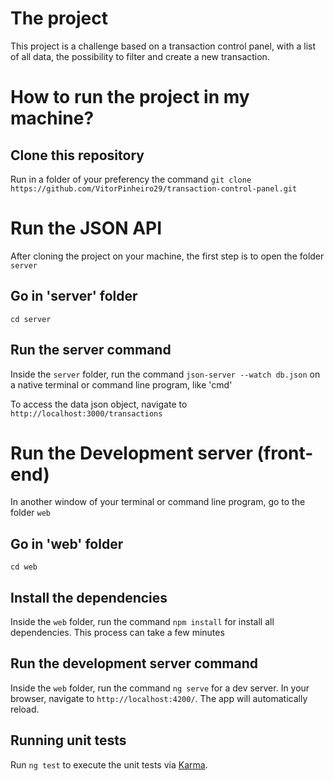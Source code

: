 # The project

This project is a challenge based on a transaction control panel, with a list of all data, the possibility to filter and create a new transaction.

# How to run the project in my machine?

## Clone this repository
Run in a folder of your preferency the command `git clone https://github.com/VitorPinheiro29/transaction-control-panel.git`

# Run the JSON API
After cloning the project on your machine, the first step is to open the folder `server`
## Go in 'server' folder
`cd server`

## Run the server command
Inside the `server` folder, run the command `json-server --watch db.json` on a native terminal or command line program, like 'cmd'

To access the data json object, navigate to `http://localhost:3000/transactions`

# Run the Development server (front-end)

In another window of your terminal or command line program, go to the folder `web`
## Go in 'web' folder
`cd web`

## Install the dependencies
Inside the `web` folder, run the command `npm install` for install all dependencies. This process can take a few minutes

## Run the development server command

Inside the `web` folder, run the command `ng serve` for a dev server. In your browser, navigate to `http://localhost:4200/`. The app will automatically reload.

## Running unit tests

Run `ng test` to execute the unit tests via [Karma](https://karma-runner.github.io).
